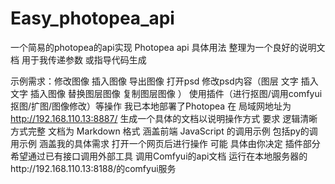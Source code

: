# Easy_photopea_api
一个简易的photopea的api实现
Photopea api 具体用法 整理为一个良好的说明文档 用于我传递参数 或指导代码生成

示例需求：修改图像 插入图像 导出图像 打开psd 修改psd内容（图层 文字 插入文字 插入图像 替换图层图像 复制图层图像 ） 使用插件（进行抠图/调用comfyui抠图/扩图/图像修改）等操作
我已本地部署了Photopea 在 局域网地址为 http://192.168.110.13:8887/
生成一个具体的文档以说明操作方式 要求 逻辑清晰 方式完整
文档为 Markdown 格式
涵盖前端 JavaScript 的调用示例
包括py的调用示例
涵盖我的具体需求
打开一个网页后进行操作 可能 具体由你决定
插件部分 希望通过已有接口调用外部工具 调用Comfyui的api文档 
运行在本地服务器的http://192.168.110.13:8188/的comfyui服务
